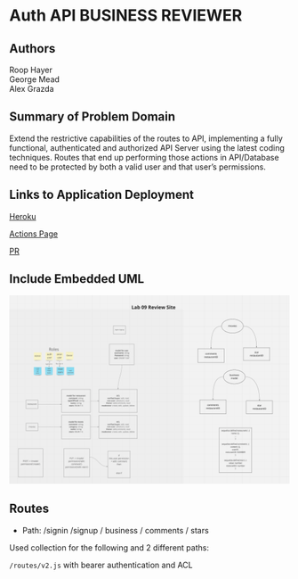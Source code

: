 # Auth API BUSINESS REVIEWER  

## Authors

Roop Hayer  
George Mead  
Alex Grazda  

## Summary of Problem Domain

Extend the restrictive capabilities of the routes to API, implementing a fully functional, authenticated and authorized API Server using the latest coding techniques. Routes that end up performing those actions in API/Database need to be protected by both a valid user and that user’s permissions.
## Links to Application Deployment

[Heroku](https://auth-api-business-reviewer.herokuapp.com/)

[Actions Page](https://github.com/BusinessReviewLab09/auth-api-business-reviewer)

[PR](https://github.com/BusinessReviewLab09/auth-api-business-reviewer/pulls)

## Include Embedded UML

![UML](./UML/uml.png)

## Routes

  - Path: /signin /signup / business / comments / stars

Used collection for the following and 2 different paths: 
 
 `/routes/v2.js` with bearer authentication and ACL